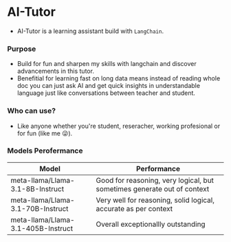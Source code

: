 # AI-Tutor

- AI-Tutor is a learning assistant build with `LangChain`.

### Purpose

- Build for fun and sharpen my skills with langchain and discover advancements in this tutor.
- Benefitial for learning fast on long data means instead of reading whole doc you can just ask AI and get quick insights in understandable language just like conversations between teacher and student.

### Who can use?

- Like anyone whether you're student, reseracher, working profesional or for fun (like me 😜).

### Models Perofermance

| Model | Performance |
|---|---|
|meta-llama/Llama-3.1-8B-Instruct|Good for reasoning, very logical, but sometimes generate out of context
|meta-llama/Llama-3.1-70B-Instruct|Very well for reasoning, solid logical, accurate as per context
|meta-llama/Llama-3.1-405B-Instruct|Overall exceptionallly outstanding
